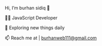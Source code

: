 Hi, I’m burhan sidiq 👋

👨‍💻 JavaScript Developer

🚀 Exploring new things daily

📫 Reach me at | burhanweb111@gmail.com
